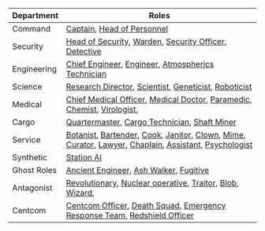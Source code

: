 | Department  | Roles                                                        |
| ----------- | ------------------------------------------------------------ |
| Command     | [Captain](\3_HowToPlay\Jobs\Command_roles\Captain.md), [Head of Personnel](\3_HowToPlay\Jobs\Command_roles\Head-of-Personnel.md) |
| Security    | [Head of Security](\3_HowToPlay\Jobs\Security_roles\Head-of-Security.md), [Warden](\3_HowToPlay\Jobs\Security_roles\Warden.md), [Security Officer](\3_HowToPlay\Jobs\Security_roles\Security-Officer.md), [Detective](\3_HowToPlay\Jobs\Security_roles\Detective.md) |
| Engineering | [Chief Engineer](\3_HowToPlay\Jobs\Engineering_roles\Chief-Engineer.md), [Engineer](\3_HowToPlay\Jobs\Engineering_roles\Engineer.md), [Atmospherics Technician](\3_HowToPlay\Jobs\Engineering_roles\Atmospherics-Technician.md) |
| Science     | [Research Director](\3_HowToPlay\Jobs\Science_roles\Research-Director.md), [Scientist](\3_HowToPlay\Jobs\Science_roles\Scientist.md), [Geneticist](\3_HowToPlay\Jobs\Science_roles\Geneticist.md), [Roboticist](\3_HowToPlay\Jobs\Science_roles\Roboticist.md) |
| Medical     | [Chief Medical Officer](\3_HowToPlay\Jobs\Medical_roles\Chief-Medical-Officer.md), [Medical Doctor](\3_HowToPlay\Jobs\Medical_roles\Medical-Doctor.md), [Paramedic](paramedic.md), [Chemist](\3_HowToPlay\Jobs\Medical_roles\Chemist.md), [Virologist](\3_HowToPlay\Jobs\Medical_roles\Virologist.md), |
| Cargo       | [Quartermaster](\3_HowToPlay\Jobs\Cargo_roles\Quartermaster.md), [Cargo Technician](\3_HowToPlay\Jobs\Cargo_roles\Cargo-Technician.md), [Shaft Miner](\3_HowToPlay\Jobs\Cargo_roles\Shaft-Miner.md) |
| Service     | [Botanist](\3_HowToPlay\Jobs\Service_roles\Botanist.md), [Bartender](\3_HowToPlay\Jobs\Service_roles\Bartender.md), [Cook](\3_HowToPlay\Jobs\Service_roles\Cook.md), [Janitor](\3_HowToPlay\Jobs\Service_roles\Janitor.md), [Clown](\3_HowToPlay\Jobs\Entertainment_Roles\Clown.md), [Mime](\3_HowToPlay\Jobs\Entertainment_Roles\Mime.md), [Curator](\3_HowToPlay\Jobs\Entertainment_Roles\Curator.md), [Lawyer](\3_HowToPlay\Jobs\Security_roles\Lawyer.md), [Chaplain](\3_HowToPlay\Jobs\Entertainment_Roles\Chaplain.md), [Assistant](\3_HowToPlay\Jobs\Service_roles\Assistant.md), [Psychologist](\3_HowToPlay\Jobs\Medical_roles\Psychologist.md) |
| Synthetic   | [Station AI](\3_HowToPlay\Jobs\Synthetic_roles\Station-AI.md)                                  |
| Ghost Roles | [Ancient Engineer,](Ancient-Engineer.md) [Ash Walker,](AshWalker.md) [Fugitive](\3_HowToPlay\Jobs\Antagonist_roles\Fugitive.md) |
| Antagonist  | [Revolutionary](Cargonia.md), [Nuclear operative](Nuclear-Emergency.md), [Traitor](\3_HowToPlay\Jobs\Antagonist_roles\Traitor.md), [Blob](\3_HowToPlay\Jobs\Antagonist_roles\Blob.md), [Wizard](\3_HowToPlay\Jobs\Antagonist_roles\Wizard.md), |
| Centcom     | [Centcom Officer](\3_HowToPlay\Jobs\Protagonist_roles\Centcom_roles\Central-Command-Officer.md), [Death Squad](\3_HowToPlay\Jobs\Protagonist_roles\Centcom_roles\Death-Squad.md), [Emergency Response Team,](Emergency-Response-Team.md) [Redshield Officer](\3_HowToPlay\Jobs\Protagonist_roles\Centcom_roles\Redshield-Officer.md) |
